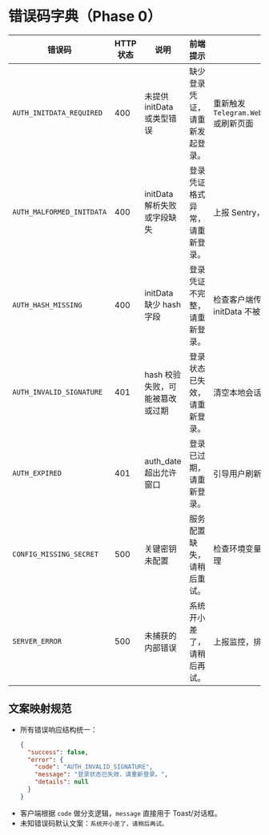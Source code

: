 # 错误码字典（Phase 0）

| 错误码 | HTTP 状态 | 说明 | 前端提示 | 处理建议 |
| --- | --- | --- | --- | --- |
| `AUTH_INITDATA_REQUIRED` | 400 | 未提供 initData 或类型错误 | 缺少登录凭证，请重新发起登录。 | 重新触发 `Telegram.WebApp.requestWriteAccess` 或刷新页面 |
| `AUTH_MALFORMED_INITDATA` | 400 | initData 解析失败或字段缺失 | 登录凭证格式异常，请重新登录。 | 上报 Sentry，提示用户重新登录 |
| `AUTH_HASH_MISSING` | 400 | initData 缺少 hash 字段 | 登录凭证不完整，请重新登录。 | 检查客户端传输逻辑，确保原始 initData 不被改写 |
| `AUTH_INVALID_SIGNATURE` | 401 | hash 校验失败，可能被篡改或过期 | 登录状态已失效，请重新登录。 | 清空本地会话，重新发起授权 |
| `AUTH_EXPIRED` | 401 | auth_date 超出允许窗口 | 登录已过期，请重新登录。 | 引导用户刷新 Mini App |
| `CONFIG_MISSING_SECRET` | 500 | 关键密钥未配置 | 服务配置缺失，请稍后重试。 | 检查环境变量注入、CI/CD Secret 管理 |
| `SERVER_ERROR` | 500 | 未捕获的内部错误 | 系统开小差了，请稍后再试。 | 上报监控，排查服务日志 |

## 文案映射规范
- 所有错误响应结构统一：
  ```json
  {
    "success": false,
    "error": {
      "code": "AUTH_INVALID_SIGNATURE",
      "message": "登录状态已失效，请重新登录。",
      "details": null
    }
  }
  ```
- 客户端根据 `code` 做分支逻辑，`message` 直接用于 Toast/对话框。
- 未知错误码默认文案：`系统开小差了，请稍后再试。`
